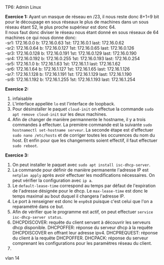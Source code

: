 TP6: Admin Linux

**Exercice 1:**
Ayant un masque de réseau en /23, il nous reste donc 8+1=9 bit pour le découpage en sous réseaux
le plus de machines dans un sous réseau étant 52, le plus proche supérieur est donc 64.  
Il nous faut donc diviser le réseau nous étant donné en sous réseaux de 64 machines ce qui nous donne donc:  
-sr1: 172.16.0.0    b: 172.16.0.63    1st: 172.16.0.1     last: 172.16.0.62  
-sr2: 172.16.0.64   b: 172.16.0.127   1st: 172.16.0.65    last: 172.16.0.126  
-sr3: 172.16.0.128  b: 172.16.0.191   1st: 172.16.0.129   last: 172.16.0.190  
-sr4: 172.16.0.192  b: 172.16.0.255   1st: 172.16.0.193   last: 172.16.0.254  
-sr5: 172.16.1.0    b: 172.16.1.63    1st: 172.16.1.1     last: 172.16.1.62  
-sr6: 172.16.1.64   b: 172.16.1.127   1st: 172.16.1.65    last: 172.16.1.126  
-sr7: 172.16.1.128  b: 172.16.1.191   1st: 172.16.1.129   last: 172.16.1.190  
-sr8: 172.16.1.192  b: 172.16.1.255   1st: 172.16.1.193   last: 172.16.1.254  

**Exercice 2:**
1. infaisable
2. L'interface appellée ```lo``` est l'interface de loopback.
3. Pour désinstaller le paquet ```cloud-init``` on effectue la commande ```sudo apt remove cloud-init``` sur les deux machines.
4. Afin de changer de manière permannente le hostname, il y a trois commandes à effectuer. La première commande est la suivante ```sudo hostnamectl set-hostname serveur```. La seconde étape est d'effectuer ```sudo nano /etc/hosts``` et de corriger toutes les occurences du nom du host. Et enfin pour que les changements soient effectif, il faut effectuer ```sudo reboot```.

**Exercice 3:**
1. On peut installer le paquet avec ```sudo apt install isc-dhcp-server```.
2. La commande pour définir de manière permanente l'adresse IP est ```netplan apply``` après avoir effectuer les modifications nécessaires. On peut vérifier la configuration avec ```ip a```.
3. Le ```default-lease-time``` correspond au temps par défaut de l'expiration de l'adresse désignée pour le dhcp. Le ```max-lease-time``` est donc le temps maximal au bout duquel il changera l'adresse IP.
4. Le port à renseigner est donc le ```enp0s8``` puisque c'est celui que l'on a reparamétré dans ce but.
5. Afin de vérifier que le programme est actif, on peut effectuer ```service isc-dhcp-server status```.
7. DHCPDISCOVER: requête du client servant à découvrir les serveurs dhcp disponible.
   DHCPOFFER: réponse du serveur dhcp à la requête DHCPDISCOVER en offrant leur adresse ipv4.
   DHCPREQUEST: réponse du client à la requête DHCPOFFER.
   DHCPACK: réponse du serveur comprenant les configurations pour les paramètres réseau du client.
8. 


vlan 14
